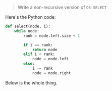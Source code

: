 > Write a non-recursive version of `OS-SELECT`

Here's the Python code:

```python
def select(node, i):
    while node:
        rank = node.left.size + 1

        if i == rank:
            return node
        elif i < rank:
            node = node.left
        else:
            i -= rank
            node = node.right
```

Below is the whole thing.
